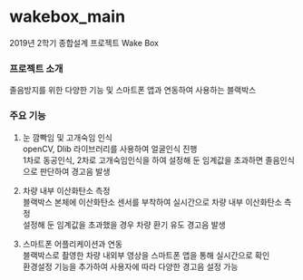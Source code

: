 # wakebox_main
2019년 2학기 종합설계 프로젝트 Wake Box

### **프로젝트 소개** <br>
졸음방지를 위한 다양한 기능 및 스마트폰 앱과 연동하여 사용하는 블랙박스

### **주요 기능**
  1. 눈 깜빡임 및 고개숙임 인식<br>
  openCV, Dlib 라이브러리를 사용하여 얼굴인식 진행<br>
  1차로 동공인식, 2차로 고개숙임인식을 하여 설정해 둔 임계값을 초과하면 졸음인식으로 판단하여 경고음 발생
  
  2. 차량 내부 이산화탄소 측정<br>
  블랙박스 본체에 이산화탄소 센서를 부착하여 실시간으로 차량 내부 이산화탄소 측정<br>
  설정해 둔 임계값을 초과했을 경우 차량 환기 유도 경고음 발생
  
  3. 스마트폰 어플리케이션과 연동<br>
  블랙박스로 촬영한 차량 내외부 영상을 스마트폰 앱을 통해 실시간으로 확인<br>
  환경설정 기능을 추가하여 사용자에 따라 다양한 경고음 설정 가능
